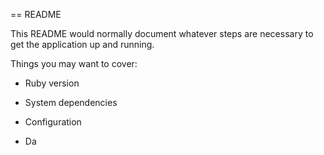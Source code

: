 == README

This README would normally document whatever steps are necessary to get the
application up and running.

Things you may want to cover:

* Ruby version

* System dependencies

* Configuration

* Da